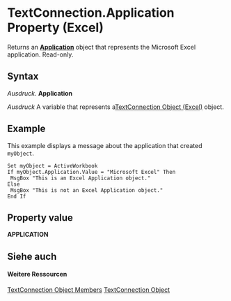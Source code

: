 
# TextConnection.Application Property (Excel)

Returns an  **[Application](19b73597-5cf9-4f56-8227-b5211f657f6f.md)** object that represents the Microsoft Excel application. Read-only.


## Syntax

 _Ausdruck_. **Application**

 _Ausdruck_ A variable that represents a[TextConnection Object (Excel)](21d04d46-3940-642b-a0fb-8e7c3fafc749.md) object.


## Example

This example displays a message about the application that created  `myObject`.


```
Set myObject = ActiveWorkbook 
If myObject.Application.Value = "Microsoft Excel" Then 
 MsgBox "This is an Excel Application object." 
Else 
 MsgBox "This is not an Excel Application object." 
End If
```


## Property value

 **APPLICATION**


## Siehe auch


#### Weitere Ressourcen


[TextConnection Object Members](http://msdn.microsoft.com/library/6c3c1c87-9b23-f26f-376e-98acaca025e7%28Office.15%29.aspx)
[TextConnection Object](21d04d46-3940-642b-a0fb-8e7c3fafc749.md)